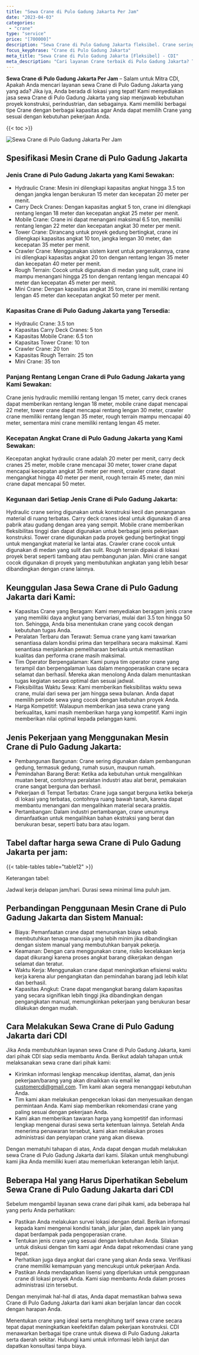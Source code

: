 ```yaml
---
title: "Sewa Crane di Pulo Gadung Jakarta Per Jam"
date: "2023-04-03"
categories:
 - "crane"
type: "service"
price: "[700000]"
description: "Sewa Crane di Pulo Gadung Jakarta fleksibel. Crane sering digunakan untuk proyek pembangunan sebagai peralatan andal yang efisien. Konsultasi gratis sekarang."
focus_keyphrase: "Crane di Pulo Gadung Jakarta"
meta_title: "Sewa Crane di Pulo Gadung Jakarta [Fleksibel] - CDI"
meta_description: "Cari layanan Crane terbaik di Pulo Gadung Jakarta? Tersedia Crane berkualitas untuk pengangkatan berat. Dapatkan penawaran sekarang."
---
```


**Sewa Crane di Pulo Gadung Jakarta Per Jam** – Salam untuk Mitra CDI, Apakah Anda mencari layanan sewa Crane di Pulo Gadung Jakarta yang yang ada? Jika iya, Anda berada di lokasi yang tepat! Kami menyediakan jasa sewa Crane di Pulo Gadung Jakarta yang siap menjawab kebutuhan proyek konstruksi, perindustrian, dan sebagainya. Kami memiliki berbagai tipe Crane dengan berbagai kapasitas agar Anda dapat memilih Crane yang sesuai dengan kebutuhan pekerjaan Anda.

{{< toc >}}

![Sewa Crane di Pulo Gadung Jakarta Per Jam](/images/crane/crane-31.jpg)

## Spesifikasi Mesin Crane di Pulo Gadung Jakarta

### Jenis Crane di Pulo Gadung Jakarta yang Kami Sewakan:

*   Hydraulic Crane: Mesin ini dilengkapi kapasitas angkat hingga 3.5 ton dengan jangka lengan berukuran 15 meter dan kecepatan 20 meter per menit.
*   Carry Deck Cranes: Dengan kapasitas angkat 5 ton, crane ini dilengkapi rentang lengan 18 meter dan kecepatan angkat 25 meter per menit.
*   Mobile Crane: Crane ini dapat menangani maksimal 6.5 ton, memiliki rentang lengan 22 meter dan kecepatan angkat 30 meter per menit.
*   Tower Crane: Dirancang untuk proyek gedung bertingkat, crane ini dilengkapi kapasitas angkat 10 ton, jangka lengan 30 meter, dan kecepatan 35 meter per menit.
*   Crawler Crane: Menggunakan sistem karet untuk pergerakannya, crane ini dilengkapi kapasitas angkat 20 ton dengan rentang lengan 35 meter dan kecepatan 40 meter per menit.
*   Rough Terrain: Cocok untuk digunakan di medan yang sulit, crane ini mampu menangani hingga 25 ton dengan rentang lengan mencapai 40 meter dan kecepatan 45 meter per menit.
*   Mini Crane: Dengan kapasitas angkat 35 ton, crane ini memiliki rentang lengan 45 meter dan kecepatan angkat 50 meter per menit.

### Kapasitas Crane di Pulo Gadung Jakarta yang Tersedia:

*   Hydraulic Crane: 3.5 ton
*   Kapasitas Carry Deck Cranes: 5 ton
*   Kapasitas Mobile Crane: 6.5 ton
*   Kapasitas Tower Crane: 10 ton
*   Crawler Crane: 20 ton
*   Kapasitas Rough Terrain: 25 ton
*   Mini Crane: 35 ton

### Panjang Rentang Lengan Crane di Pulo Gadung Jakarta yang Kami Sewakan:

Crane jenis hydraulic memiliki rentang lengan 15 meter, carry deck cranes dapat memberikan rentang lengan 18 meter, mobile crane dapat mencapai 22 meter, tower crane dapat mencapai rentang lengan 30 meter, crawler crane memiliki rentang lengan 35 meter, rough terrain mampu mencapai 40 meter, sementara mini crane memiliki rentang lengan 45 meter.

### Kecepatan Angkat Crane di Pulo Gadung Jakarta yang Kami Sewakan:

Kecepatan angkat hydraulic crane adalah 20 meter per menit, carry deck cranes 25 meter, mobile crane mencapai 30 meter, tower crane dapat mencapai kecepatan angkat 35 meter per menit, crawler crane dapat mengangkat hingga 40 meter per menit, rough terrain 45 meter, dan mini crane dapat mencapai 50 meter.

### Kegunaan dari Setiap Jenis Crane di Pulo Gadung Jakarta:

Hydraulic crane sering digunakan untuk konstruksi kecil dan penanganan material di ruang terbatas. Carry deck cranes ideal untuk digunakan di area pabrik atau gudang dengan area yang sempit. Mobile crane memberikan fleksibilitas tinggi dan dapat digunakan untuk berbagai jenis pekerjaan konstruksi. Tower crane digunakan pada proyek gedung bertingkat tinggi untuk mengangkat material ke lantai atas. Crawler crane cocok untuk digunakan di medan yang sulit dan sulit. Rough terrain dipakai di lokasi proyek berat seperti tambang atau pembangunan jalan. Mini crane sangat cocok digunakan di proyek yang membutuhkan angkatan yang lebih besar dibandingkan dengan crane lainnya.

## Keunggulan Jasa Sewa Crane di Pulo Gadung Jakarta dari Kami:

*   Kapasitas Crane yang Beragam: Kami menyediakan beragam jenis crane yang memiliki daya angkut yang bervariasi, mulai dari 3.5 ton hingga 50 ton. Sehingga, Anda bisa menentukan crane yang cocok dengan kebutuhan tugas Anda.
*   Peralatan Terbaru dan Terawat: Semua crane yang kami tawarkan senantiasa dalam kondisi prima dan terpelihara secara maksimal. Kami senantiasa menjalankan pemeliharaan berkala untuk memastikan kualitas dan performa crane masih maksimal.
*   Tim Operator Berpengalaman: Kami punya tim operator crane yang terampil dan berpengalaman luas dalam mengoperasikan crane secara selamat dan berhasil. Mereka akan menolong Anda dalam menuntaskan tugas kegiatan secara optimal dan sesuai jadwal.
*   Fleksibilitas Waktu Sewa: Kami memberikan fleksibilitas waktu sewa crane, mulai dari sewa per jam hingga sewa bulanan. Anda dapat memilih periode sewa yang cocok dengan kebutuhan proyek Anda.
*   Harga Kompetitif: Walaupun memberikan jasa sewa crane yang berkualitas, kami masih memberikan harga yang kompetitif. Kami ingin memberikan nilai optimal kepada pelanggan kami.

## Jenis Pekerjaan yang Menggunakan Mesin Crane di Pulo Gadung Jakarta:

*   Pembangunan Bangunan: Crane sering digunakan dalam pembangunan gedung, termasuk gedung, rumah susun, maupun rumah.
*   Pemindahan Barang Berat: Ketika ada kebutuhan untuk mengalihkan muatan berat, contohnya peralatan industri atau alat berat, pemakaian crane sangat berguna dan berhasil.
*   Pekerjaan di Tempat Terbatas: Crane juga sangat berguna ketika bekerja di lokasi yang terbatas, contohnya ruang bawah tanah, karena dapat membantu menangani dan mengalihkan material secara praktis.
*   Pertambangan: Dalam industri pertambangan, crane umumnya dimanfaatkan untuk mengalihkan bahan ekstraksi yang berat dan berukuran besar, seperti batu bara atau logam.

## Tabel daftar harga sewa Crane di Pulo Gadung Jakarta per jam:

{{< table-tables table="table12" >}}

Keterangan tabel:

Jadwal kerja delapan jam/hari. Durasi sewa minimal lima puluh jam.

## Perbandingan Penggunaan Mesin Crane di Pulo Gadung Jakarta dan Sistem Manual:

*   Biaya: Pemanfaatan crane dapat menurunkan biaya sebab membutuhkan tenaga manusia yang lebih minim jika dibandingkan dengan sistem manual yang membutuhkan banyak pekerja.
*   Keamanan: Dengan cara menggunakan crane, risiko kecelakaan kerja dapat dikurangi karena proses angkat barang dikerjakan dengan selamat dan teratur.
*   Waktu Kerja: Menggunakan crane dapat meningkatkan efisiensi waktu kerja karena alur pengangkatan dan pemindahan barang jadi lebih kilat dan berhasil.
*   Kapasitas Angkut: Crane dapat mengangkat barang dalam kapasitas yang secara signifikan lebih tinggi jika dibandingkan dengan pengangkatan manual, memungkinkan pekerjaan yang berukuran besar dilakukan dengan mudah.

## Cara Melakukan Sewa Crane di Pulo Gadung Jakarta dari CDI

Jika Anda membutuhkan layanan sewa Crane di Pulo Gadung Jakarta, kami dari pihak CDI siap sedia membantu Anda. Berikut adalah tahapan untuk melaksanakan sewa crane dari pihak kami:

*   Kirimkan informasi lengkap mencakup identitas, alamat, dan jenis pekerjaan/barang yang akan dinaikkan via email ke customercdi@gmail.com. Tim kami akan segera menanggapi kebutuhan Anda.
*   Tim kami akan melakukan pengecekan lokasi dan menyesuaikan dengan permintaan Anda. Kami siap memberikan rekomendasi crane yang paling sesuai dengan pekerjaan Anda.
*   Kami akan memberikan tawaran harga yang kompetitif dan informasi lengkap mengenai durasi sewa serta ketentuan lainnya. Setelah Anda menerima penawaran tersebut, kami akan melakukan proses administrasi dan penyiapan crane yang akan disewa.

Dengan mematuhi tahapan di atas, Anda dapat dengan mudah melakukan sewa Crane di Pulo Gadung Jakarta dari kami. Silakan untuk menghubungi kami jika Anda memiliki kueri atau memerlukan keterangan lebih lanjut.

## Beberapa Hal yang Harus Diperhatikan Sebelum Sewa Crane di Pulo Gadung Jakarta dari CDI

Sebelum mengambil layanan sewa crane dari pihak kami, ada beberapa hal yang perlu Anda perhatikan:

*   Pastikan Anda melakukan survei lokasi dengan detail. Berikan informasi kepada kami mengenai kondisi tanah, jalur jalan, dan aspek lain yang dapat berdampak pada pengoperasian crane.
*   Tentukan jenis crane yang sesuai dengan kebutuhan Anda. Silakan untuk diskusi dengan tim kami agar Anda dapat rekomendasi crane yang tepat.
*   Perhatikan juga daya angkat dari crane yang akan Anda sewa. Verifikasi crane memiliki kemampuan yang mencukupi untuk pekerjaan Anda.
*   Pastikan Anda mendapatkan lisensi yang diperlukan untuk penggunaan crane di lokasi proyek Anda. Kami siap membantu Anda dalam proses administrasi izin tersebut.

Dengan menyimak hal-hal di atas, Anda dapat memastikan bahwa sewa Crane di Pulo Gadung Jakarta dari kami akan berjalan lancar dan cocok dengan harapan Anda.

Menentukan crane yang ideal serta menghitung tarif sewa crane secara tepat dapat meningkatkan keefektifan dalam pekerjaan konstruksi. CDI menawarkan berbagai tipe crane untuk disewa di Pulo Gadung Jakarta serta daerah sekitar. Hubungi kami untuk informasi lebih lanjut dan dapatkan konsultasi tanpa biaya.